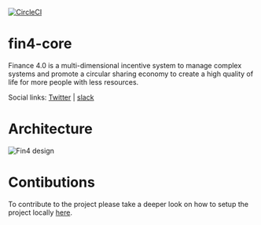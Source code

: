 [![CircleCI](https://circleci.com/gh/FuturICT2/fin4-core/tree/master.svg?style=svg&circle-token=fe8beee27987a1dd0a05f68f1fdef4ca17051a14)](https://circleci.com/gh/FuturICT2/fin4-core/tree/master)

# fin4-core
Finance 4.0 is a multi-dimensional incentive system to manage complex systems and promote a circular sharing economy to create a high quality of life for more people with less resources.

Social links: [Twitter](https://twitter.com/FuturICT) | [slack](https://slack.com)

# Architecture

![Fin4 design](https://trello-attachments.s3.amazonaws.com/5b39f1d06f761ae7c1c7d22c/5bbc78645d1e1525d90dc4a5/deb2cf842c06c431c990f687ad620618/Screen_Shot_2018-10-22_at_10.23.44_AM.png)


# Contibutions
To contribute to the project please take a deeper look on how to setup the project locally [here](CONTRIBUTIONS.md).
